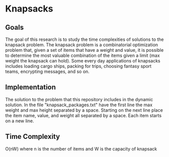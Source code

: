# Knapsacks
## Goals
The goal of this research is to study the time complexities of solutions to the knapsack problem. The knapsack problem is a combinatorial optimization problem that, given a set of items that have a weight and value, it is possible to determine the most valuable combination of the items given a limit (max weight the knapsack can hold). Some every day applications of knapsacks includes loading cargo ships, packing for trips, choosing fantasy sport teams, encrypting messages, and so on.

## Implementation
The solution to the problem that this repository includes in the dynamic solution. In the file "knapsack_packages.txt" have the first line the max weight and max height separated by a space. Starting on the next line place the item name, value, and weight all separated by a space. Each item starts on a new line.

## Time Complexity
O(nW) where n is the number of items and W is the capacity of knapsack
